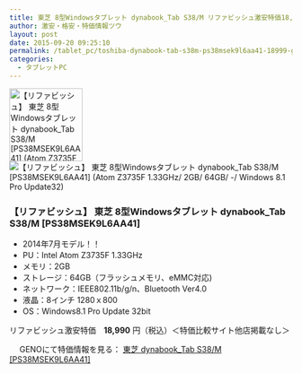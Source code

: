 ```yaml
---
title: 東芝 8型Windowsタブレット dynabook_Tab S38/M リファビッシュ激安特価18,999円！
author: 激安・格安・特価情報ツウ
layout: post
date: 2015-09-20 09:25:10
permalink: /tablet_pc/toshiba-dynabook-tab-s38m-ps38msek9l6aa41-18999-geno.html
categories:
  - タブレットPC
---
```


<div class="img-bg2 img_L">
  <a href="http://px.a8.net/svt/ejp?a8mat=1I0DKG+A2L0YI+1TD2+5ZEMP&#038;a8ejpredirect=http://www.geno-web.jp/shopdetail/000000036903" title="【リファビッシュ】 東芝 8型Windowsタブレット dynabook_Tab S38/M [PS38MSEK9L6AA41] (Atom Z3735F 1.33GHz/ 2GB/ 64GB/ -/ Windows 8.1 Pro Update32)" target="_blank">
  	<img border="0" alt="【リファビッシュ】 東芝 8型Windowsタブレット dynabook_Tab S38/M [PS38MSEK9L6AA41] (Atom Z3735F 1.33GHz/ 2GB/ 64GB/ -/ Windows 8.1 Pro Update32)" src="http://i2.wp.com/www.geno-web.jp/shopimages/genoweb/0000000369034.jpg?w=130" width="130" data-recalc-dims="1" />
  </a>
  <img border="0" src="http://i2.wp.com/www16.a8.net/0.gif?resize=1%2C1" alt="【リファビッシュ】 東芝 8型Windowsタブレット dynabook_Tab S38/M [PS38MSEK9L6AA41] (Atom Z3735F 1.33GHz/ 2GB/ 64GB/ -/ Windows 8.1 Pro Update32)" data-recalc-dims="1" />
</div>

<!--more-->
### 【リファビッシュ】 東芝 8型Windowsタブレット dynabook_Tab S38/M [PS38MSEK9L6AA41]

* 2014年7月モデル！！
* PU：Intel Atom Z3735F 1.33GHz
* メモリ：2GB
* ストレージ：64GB（フラッシュメモリ、eMMC対応)
* ネットワーク：IEEE802.11b/g/n、Bluetooth Ver4.0
* 液晶：8インチ 1280ｘ800
* OS：Windows8.1 Pro Update 32bit

リファビッシュ激安特価　<span class="tokka-price"><strong>18,990</strong></span> 円（税込）＜特価比較サイト他店掲載なし＞

　
GENOにて特価情報を見る： <span class="fs150p"><a href="http://px.a8.net/svt/ejp?a8mat=1I0DKG+A2L0YI+1TD2+5ZEMP&#038;a8ejpredirect=http://www.geno-web.jp/shopdetail/000000036903" target="_blank">東芝 dynabook_Tab S38/M [PS38MSEK9L6AA41]</a></span>